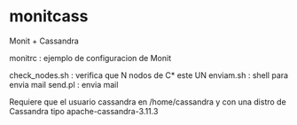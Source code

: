 # monitcass
Monit + Cassandra

monitrc : ejemplo de configuracion de Monit 

check_nodes.sh : verifica que N nodos de C* este UN
enviam.sh : shell para envia mail
send.pl : envia mail

Requiere que el usuario cassandra en /home/cassandra y con una distro de Cassandra tipo apache-cassandra-3.11.3 
